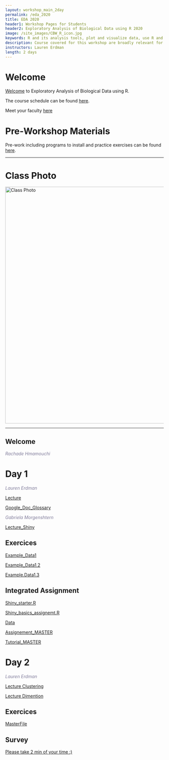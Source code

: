 ```yaml
---
layout: workshop_main_2day
permalink: /eda_2020
title: EDA 2020
header1: Workshop Pages for Students
header2: Exploratory Analysis of Biological Data using R 2020
image: /site_images/CBW_R_icon.jpg
keywords: R and its analysis tools, plot and visualize data, use R and its analysis tools
description: Course covered for this workshop are broadly relevant for many areas of modern, quantitative biology such as flow cytometry, expression profile analysis, function prediction and more. 
instructors: Lauren Erdman
length: 2 days
---
```


# Welcome <a id="welcome"></a>

[Welcome](https://drive.google.com/open?id=19YtlbxmxAonyE9N-Zo4BL8XHpESd-NLb) to Exploratory Analysis of Biological Data using R.  

The course schedule can be found [here](https://bioinformaticsdotca.github.io/eda_2020_schedule). 

Meet your faculty [here](https://github.com/bioinformatics-ca/IntroR_2020/blob/master/Intro_to_R_2020_team.pdf) 

# Pre-Workshop Materials <a id="preworkshop"></a>

Pre-work including programs to install and practice exercises can be found [here](https://bioinformaticsdotca.github.io/eda_2020_prework). 

***

# Class Photo

<img src="https://github.com/bioinformatics-ca/EDA_2020/blob/master/EDA_RClass2020.jpg?raw=true" alt="Class Photo" width="750" />

***

## Welcome

*<font color="#827e9c">Rachade Hmamouchi</font>*

# Day 1 <a id="day1"></a>


*<font color="#827e9c">Lauren Erdman</font>*

[Lecture](https://drive.google.com/open?id=1E4U77cbJUzAc35TJAsxmSlq3SItsWjBw)

[Google_Doc_Glossary](https://docs.google.com/document/d/1UEHZ7Vwk1ygr2xjYFwv_p9sRxXev_--VaIcX7RAW1AM/edit?pli=1)

*<font color="#827e9c">Gabriela Morgenshtern</font>* 

[Lecture_Shiny](https://drive.google.com/open?id=1emyJV7xqQVi0O5ryoM2Lm7W2M_w6zGJi)

## Exercices

[Example_Data1](https://drive.google.com/open?id=12-Fsohyu9lGBbV0dM4DILrpDTO_AIgnQ)

[Example_Data1.2](https://drive.google.com/open?id=1mDTFA3dwVDq_mMIg1-s2QufE2wPTcmer)

[Example.Data1.3](https://drive.google.com/open?id=1A0ifJ7s_3tQZ_Hxb5nMLAtDgFyTHNiXH)


## Integrated Assignment

[Shiny_starter.R](https://drive.google.com/open?id=1Vyy8Ve4SilqUL8KQi67JVMUJ0sy5684j)

[Shiny_basics_assignemt.R](https://drive.google.com/open?id=1JyXPUDo2fwhfVOuZMH0C0o1-NwoQuEAL)

[Data](https://drive.google.com/open?id=1Gc_m6jR44_2w6G7OT2eh32Z9duLY1nt5)

[Assignement_MASTER](https://drive.google.com/file/d/12ULzkwkDGXoIsH1qZ8NVSru43XHd527v/view?usp=sharing)

[Tutorial_MASTER](https://drive.google.com/file/d/1d-yThhXOUlToczVKx3jOaDTC0-4ukXqG/view?usp=sharing)

# Day 2 <a id="day2"></a>


*<font color="#827e9c">Lauren Erdman</font>*

[Lecture Clustering](https://drive.google.com/file/d/1R6rqvL5XMs5b_w3MH7m9M920OL6HDWAI/view?usp=sharing)

[Lecture Dimention](https://drive.google.com/file/d/1zt69K1JzzcbgcxFGC5BYG3nrAOcerrCX/view?usp=sharing)


## Exercices

[MasterFile](https://drive.google.com/file/d/17-p4dFxhdqQ5gWl-IF4jr91EM3s_iw74/view?usp=sharing)


## Survey

[Please take 2 min of your time :)](https://forms.gle/3ybJDvMtAsz4WqX4A)



